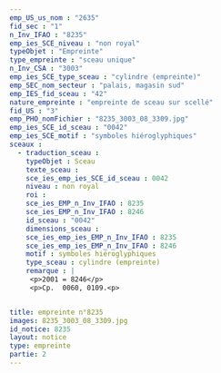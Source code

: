 ```yaml
---
emp_US_us_nom : "2635"
fid_sec : "1"
n_Inv_IFAO : "8235"
emp_ies_SCE_niveau : "non royal"
typeObjet : "Empreinte"
type_empreinte : "sceau unique"
n_Inv_CSA : "3003"
emp_ies_SCE_type_sceau : "cylindre (empreinte)"
emp_SEC_nom_secteur : "palais, magasin sud"
emp_IES_fid_sceau : "42"
nature_empreinte : "empreinte de sceau sur scellé"
fid_US : "3"
emp_PHO_nomFichier : "8235_3003_08_3309.jpg"
emp_ies_SCE_id_sceau : "0042"
emp_ies_SCE_motif : "symboles hiéroglyphiques"
sceaux :
  - traduction_sceau : 
    typeObjet : Sceau
    texte_sceau : 
    sce_ies_emp_ies_SCE_id_sceau : 0042
    niveau : non royal
    roi : 
    sce_ies_EMP_n_Inv_IFAO : 8235
    sce_ies_EMP_n_Inv_IFAO : 8246
    id_sceau : "0042"
    dimensions_sceau : 
    sce_ies_emp_ies_EMP_n_Inv_IFAO : 8235
    sce_ies_emp_ies_EMP_n_Inv_IFAO : 8246
    motif : symboles hiéroglyphiques
    type_sceau : cylindre (empreinte)
    remarque : |
     <p>2001 = 8246</p>
     <p>Cp.  0060, 0109.<p>


title: empreinte n°8235
images: 8235_3003_08_3309.jpg
id_notice: 8235
layout: notice
type: empreinte
partie: 2
---
```

